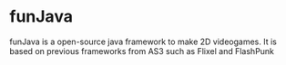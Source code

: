 funJava
=======

funJava is a open-source java framework to make 2D videogames. It is based on previous frameworks from AS3 such as Flixel and FlashPunk